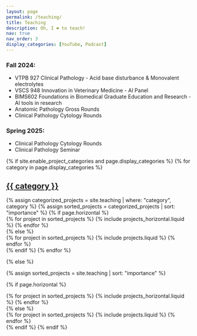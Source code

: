 ```yaml
---
layout: page
permalink: /teaching/
title: Teaching
description: Oh, I ❤️ to teach!
nav: true
nav_order: 3
display_categories: [YouTube, Podcast]
---
```


<div class="course">
  <div>
    <h3>Fall 2024:</h3>
    <ul>
      <li>VTPB 927 Clinical Pathology - Acid base disturbance & Monovalent electrolytes</li>
      <li>VSCS 948 Innovation in Veterinary Medicine - AI Panel</li>
      <li>BIMS602 Foundations in Biomedical Graduate Education and Research - AI tools in research</li>
      <li>Anatomic Pathology Gross Rounds</li>
      <li>Clinical Pathology Cytology Rounds</li>
    </ul>
  </div>
  <div>
    <h3>Spring 2025:</h3>
    <ul>
      <li>Clinical Pathology Cytology Rounds</li>
      <li>Clinical Pathology Seminar</li>
    </ul>
  </div>
</div>
<div class="teaching">
{% if site.enable_project_categories and page.display_categories %}
  <!-- Display categorized projects -->
  {% for category in page.display_categories %}
  <a id="{{ category }}" href=".#{{ category }}">
    <h2 class="category">{{ category }}</h2>
  </a>
  {% assign categorized_projects = site.teaching | where: "category", category %}
  {% assign sorted_projects = categorized_projects | sort: "importance" %}
  <!-- Generate cards for each teaching -->
  {% if page.horizontal %}
  <div class="container">
    <div class="row row-cols-1 row-cols-md-2">
    {% for project in sorted_projects %}
      {% include projects_horizontal.liquid %}
    {% endfor %}
    </div>
  </div>
  {% else %}
  <div class="row row-cols-1 row-cols-md-3">
    {% for project in sorted_projects %}
      {% include projects.liquid %}
    {% endfor %}
  </div>
  {% endif %}
  {% endfor %}
  <br>

{% else %}

<!-- Display teaching without categories -->

{% assign sorted_projects = site.teaching | sort: "importance" %}

  <!-- Generate cards for each project -->

{% if page.horizontal %}

  <div class="container">
    <div class="row row-cols-1 row-cols-md-2">
    {% for project in sorted_projects %}
      {% include projects_horizontal.liquid %}
    {% endfor %}
    </div>
  </div>
  {% else %}
  <div class="row row-cols-1 row-cols-md-3">
    {% for project in sorted_projects %}
      {% include projects.liquid %}
    {% endfor %}
  </div>
  {% endif %}
{% endif %}
</div>

